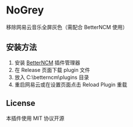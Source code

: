 # NoGrey
移除网易云音乐全屏灰色（需配合 BetterNCM 使用）

## 安装方法
1. 安装 [BetterNCM](https://github.com/MicroCBer/BetterNCM) 插件管理器
2. 在 Release 页面下载 plugin 文件
3. 放入 C:\betterncm\plugins 目录
4. 重启网易云或在设置页面点击 Reload Plugin 重载

## License
本插件使用 MIT 协议开源
